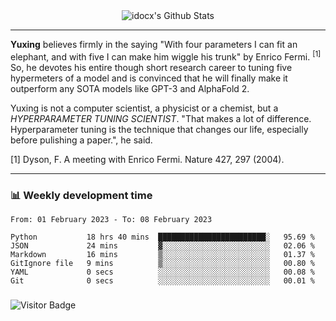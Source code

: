 <div align="center">
    <img align="center" src="https://github-readme-stats.vercel.app/api?username=idocx&show_icons=true&count_private=true&hide_border=true" alt="idocx's Github Stats"></img>
</div>

---

**Yuxing** believes firmly in the saying "With four parameters I can fit an elephant, and with five I can make him wiggle his trunk" by Enrico Fermi. <sup>[1]</sup> So, he devotes his entire though short research career to tuning five hypermeters of a model and is convinced that he will finally make it outperform any SOTA models like GPT-3 and AlphaFold 2.

Yuxing is not a computer scientist, a physicist or a chemist, but a *HYPERPARAMETER TUNING SCIENTIST*. "That makes a lot of difference. Hyperparameter tuning is the technique that changes our life, especially before pulishing a paper.", he said.

[1] Dyson, F. A meeting with Enrico Fermi. Nature 427, 297 (2004).


---

### 📊 Weekly development time
<!--START_SECTION:waka-->

```text
From: 01 February 2023 - To: 08 February 2023

Python           18 hrs 40 mins  ████████████████████████░   95.69 %
JSON             24 mins         ▓░░░░░░░░░░░░░░░░░░░░░░░░   02.06 %
Markdown         16 mins         ▒░░░░░░░░░░░░░░░░░░░░░░░░   01.37 %
GitIgnore file   9 mins          ▒░░░░░░░░░░░░░░░░░░░░░░░░   00.80 %
YAML             0 secs          ░░░░░░░░░░░░░░░░░░░░░░░░░   00.08 %
Git              0 secs          ░░░░░░░░░░░░░░░░░░░░░░░░░   00.01 %
```

<!--END_SECTION:waka-->

### 

![Visitor Badge](https://visitor-badge.laobi.icu/badge?page_id=idocx.idocx)